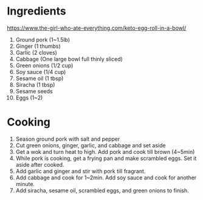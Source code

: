 # Ingredients

https://www.the-girl-who-ate-everything.com/keto-egg-roll-in-a-bowl/

1. Ground pork (1~1.5lb)
2. Ginger (1 thumbs)
3. Garlic (2 cloves)
4. Cabbage (One large bowl full thinly sliced)
5. Green onions (1/2 cup)
6. Soy sauce (1/4 cup)
7. Sesame oil (1 tbsp)
8. Siracha (1 tbsp)
9. Sesame seeds
10. Eggs (1~2)

# Cooking

1. Season ground pork with salt and pepper
2. Cut green onions, ginger, garlic, and cabbage and set aside
3. Get a wok and turn heat to high. Add pork and cook till brown (4~5min)
4. While pork is cooking, get a frying pan and make scrambled eggs. Set it aside after cooked.
5. Add garlic and ginger and stir with pork till fragrant.
6. Add cabbage and cook for 1~2min. Add soy sauce and cook for another minute.
7. Add siracha, sesame oil, scrambled eggs, and green onions to finish.

